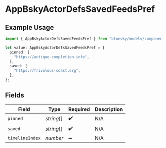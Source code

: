 # AppBskyActorDefsSavedFeedsPref

## Example Usage

```typescript
import { AppBskyActorDefsSavedFeedsPref } from "bluesky/models/components";

let value: AppBskyActorDefsSavedFeedsPref = {
  pinned: [
    "https://antique-completion.info",
  ],
  saved: [
    "https://frivolous-coast.org",
  ],
};
```

## Fields

| Field              | Type               | Required           | Description        |
| ------------------ | ------------------ | ------------------ | ------------------ |
| `pinned`           | *string*[]         | :heavy_check_mark: | N/A                |
| `saved`            | *string*[]         | :heavy_check_mark: | N/A                |
| `timelineIndex`    | *number*           | :heavy_minus_sign: | N/A                |